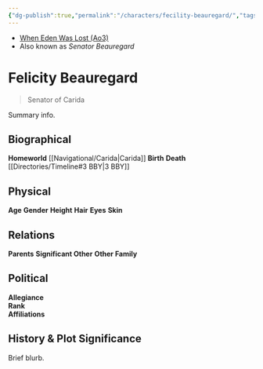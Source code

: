 ```yaml
---
{"dg-publish":true,"permalink":"/characters/fecility-beauregard/","tags":["senator","character","unfinished"],"dgHomeLink":false}
---
```


- [When Eden Was Lost (Ao3)](https://archiveofourown.org/works/19334440/chapters/45992584)
- Also known as *Senator Beauregard*

# Felicity Beauregard
>Senator of Carida

Summary info.

## Biographical

**Homeworld** [[Navigational/Carida\|Carida]]
**Birth** 
**Death** [[Directories/Timeline#3 BBY\|3 BBY]]

## Physical

**Age** 
**Gender** 
**Height** 
**Hair** 
**Eyes** 
**Skin** 

## Relations

**Parents** 
**Significant Other** 
**Other Family**

## Political

**Allegiance**  
**Rank**  
**Affiliations**  

## History & Plot Significance

Brief blurb.